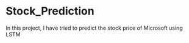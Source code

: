 # Stock_Prediction

In this project, I have tried to predict the stock price of Microsoft using LSTM
